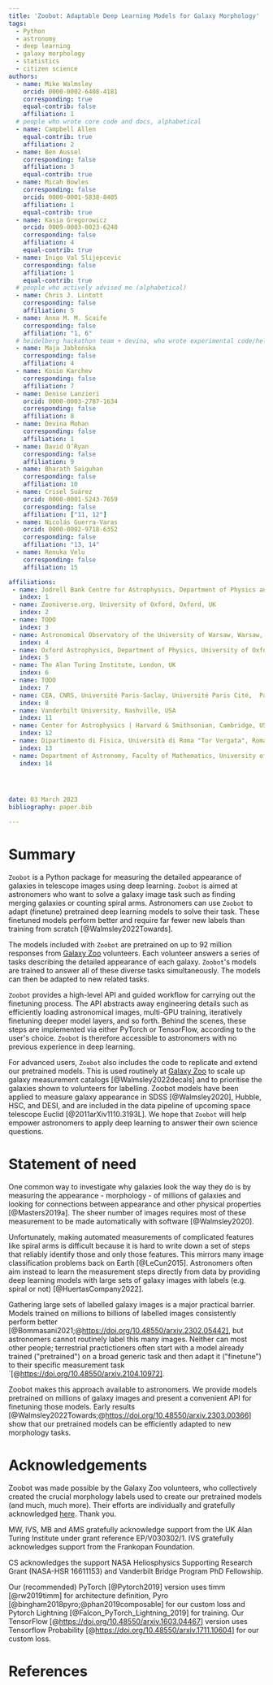 ```yaml
---
title: 'Zoobot: Adaptable Deep Learning Models for Galaxy Morphology'
tags:
  - Python
  - astronomy
  - deep learning
  - galaxy morphology
  - statistics
  - citizen science
authors:
  - name: Mike Walmsley
    orcid: 0000-0002-6408-4181
    corresponding: true
    equal-contrib: false
    affiliation: 1
  # people who wrote core code and docs, alphabetical
  - name: Campbell Allen
    equal-contrib: true
    affiliation: 2
  - name: Ben Aussel
    corresponding: false
    affiliation: 3
    equal-contrib: true
  - name: Micah Bowles
    corresponding: false
    orcid: 0000-0001-5838-8405
    affiliation: 1
    equal-contrib: true
  - name: Kasia Gregorowicz
    orcid: 0009-0003-0023-6240
    corresponding: false
    affiliation: 4
    equal-contrib: true
  - name: Inigo Val Slijepcevic
    corresponding: false
    affiliation: 1
    equal-contrib: true
  # people who actively advised me (alphabetical)
  - name: Chris J. Lintott
    corresponding: false
    affiliation: 5
  - name: Anna M. M. Scaife
    corresponding: false
    affiliation: "1, 6"
  # heidelberg hackathon team + devina, who wrote experimental code/helped test TODO alphabetical
  - name: Maja Jabłońska
    corresponding: false
    affiliation: 4
  - name: Kosio Karchev
    corresponding: false
    affiliation: 7
  - name: Denise Lanzieri
    orcid: 0000-0003-2787-1634
    corresponding: false
    affiliation: 8
  - name: Devina Mohan
    corresponding: false
    affiliation: 1
  - name: David O’Ryan
    corresponding: false
    affiliation: 9
  - name: Bharath Saiguhan
    corresponding: false
    affiliation: 10
  - name: Crisel Suárez
    orcid: 0000-0001-5243-7659
    corresponding: false
    affiliation: ["11, 12"]
  - name: Nicolás Guerra-Varas
    orcid: 0000-0002-9718-6352
    corresponding: false
    affiliation: "13, 14"
  - name: Renuka Velu
    corresponding: false
    affiliation: 15

affiliations:
 - name: Jodrell Bank Centre for Astrophysics, Department of Physics and Astronomy, University of Manchester, Manchester, UK
   index: 1
 - name: Zooniverse.org, University of Oxford, Oxford, UK
   index: 2
 - name: TODO
   index: 3
 - name: Astronomical Observatory of the University of Warsaw, Warsaw, Poland
   index: 4
 - name: Oxford Astrophysics, Department of Physics, University of Oxford, Oxford, UK
   index: 5
 - name: The Alan Turing Institute, London, UK
   index: 6
 - name: TODO
   index: 7
 - name: CEA, CNRS, Université Paris-Saclay, Université Paris Cité,  Paris, France
   index: 8
 - name: Vanderbilt University, Nashville, USA
   index: 11
 - name: Center for Astrophysics | Harvard & Smithsonian, Cambridge, USA
   index: 12
 - name: Dipartimento di Fisica, Università di Roma "Tor Vergata", Roma, Italy
   index: 13
 - name: Department of Astronomy, Faculty of Mathematics, University of Belgrade, Belgrade, Serbia
   index: 14


   

date: 03 March 2023
bibliography: paper.bib

---
```


# Summary

<!--  Summary: Has a clear description of the high-level functionality and purpose of the software for a diverse, non-specialist audience been provided? -->

`Zoobot` is a Python package for measuring the detailed appearance of galaxies in telescope images
using deep learning.
`Zoobot` is aimed at astronomers who want to solve a galaxy image task such as finding merging galaxies or counting spiral arms.
Astronomers can use `Zoobot` to adapt (finetune) pretrained deep learning models to solve their task.
These finetuned models perform better and require far fewer new labels than training from scratch [@Walmsley2022Towards].

The models included with `Zoobot` are pretrained on up to 92 million responses from [Galaxy Zoo](www.galaxyzoo.org) volunteers.
Each volunteer answers a series of tasks describing the detailed appearance of each galaxy.
`Zoobot`'s models are trained to answer all of these diverse tasks simultaneously.
The models can then be adapted to new related tasks.

`Zoobot` provides a high-level API and guided workflow for carrying out the finetuning process.
The API abstracts away engineering details such as efficiently loading astronomical images, multi-GPU training, iteratively finetuning deeper model layers, and so forth.
Behind the scenes, these steps are implemented via either PyTorch or TensorFlow, according to the user's choice.
`Zoobot` is therefore accessible to astronomers with no previous experience in deep learning.

For advanced users, `Zoobot` also includes the code to replicate and extend our pretrained models.
This is used routinely at [Galaxy Zoo](www.galaxyzoo.org) to scale up galaxy measurement catalogs [@Walmsley2022decals]
and to prioritise the galaxies shown to volunteers for labelling.
Zoobot models have been applied to measure galaxy appearance in SDSS [@Walmsley2020], Hubble, HSC, and DESI, and are included in the data pipeline of upcoming space telescope Euclid [@2011arXiv1110.3193L].
We hope that `Zoobot` will help empower astronomers to apply deep learning to answer their own science questions.

# Statement of need
<!-- A statement of need: Does the paper have a section titled ‘Statement of need’ that clearly states what problems the software is designed to solve, who the target audience is, and its relation to other work? -->
<!-- State of the field: Do the authors describe how this software compares to other commonly-used packages? -->

One common way to investigate why galaxies look the way they do is by measuring
the appearance - morphology - of millions of galaxies and looking for connections between appearance and other physical properties [@Masters2019a].
The sheer number of images requires most of these measurement to be made automatically with software [@Walmsley2020].

Unfortunately, making automated measurements of complicated features like spiral arms is difficult because
it is hard to write down a set of steps that reliably identify those and only those features.
This mirrors many image classification problems back on Earth [@LeCun2015].
Astronomers often aim instead to learn the measurement steps directly from data
by providing deep learning models with large sets of galaxy images with labels (e.g. spiral or not) [@HuertasCompany2022].

Gathering large sets of labelled galaxy images is a major practical barrier.
Models trained on millions to billions of labelled images consistently perform better [@Bommasani2021;@https://doi.org/10.48550/arxiv.2302.05442], but astronomers cannot routinely label this many images.
Neither can most other people;
terrestrial practictioners often start with a model already trained ("pretrained")
on a broad generic task and then adapt it ("finetune") to their specific measurement task `[@https://doi.org/10.48550/arxiv.2104.10972].

Zoobot makes this approach available to astronomers.
We provide models pretrained on millions of galaxy images and present a convenient API for finetuning those models.
Early results [@Walmsley2022Towards;@https://doi.org/10.48550/arxiv.2303.00366] show that our pretrained models can be efficiently adapted to new morphology tasks.
<!-- We will continue to improve our pretraining methods to create adaptable galaxy "foundation" models and to make those models available to the community via Zoobot. -->

# Acknowledgements

Zoobot was made possible by the Galaxy Zoo volunteers,
who collectively created the crucial morphology labels used to create our pretrained models (and much, much more).
Their efforts are individually and gratefully acknowledged [here](http://authors.galaxyzoo.org/). Thank you.

MW, IVS, MB and AMS gratefully acknowledge support
from the UK Alan Turing Institute under grant reference
EP/V030302/1. IVS gratefully acknowledges support from
the Frankopan Foundation.

CS acknowledges the support NASA Heliosphysics Supporting Research Grant (NASA-HSR 16611153) and Vanderbilt Bridge Program PhD Fellowship.

Our (recommended) PyTorch [@Pytorch2019] version uses timm [@rw2019timm] for architecture definition, Pyro [@bingham2018pyro;@phan2019composable] for our custom loss and Pytorch Lightning [@Falcon_PyTorch_Lightning_2019] for training.
Our TensorFlow [@https://doi.org/10.48550/arxiv.1603.04467] version uses Tensorflow Probability [@https://doi.org/10.48550/arxiv.1711.10604] for our custom loss.

# References
<!-- References: Is the list of references complete, and is everything cited appropriately that should be cited (e.g., papers, datasets, software)? -->
